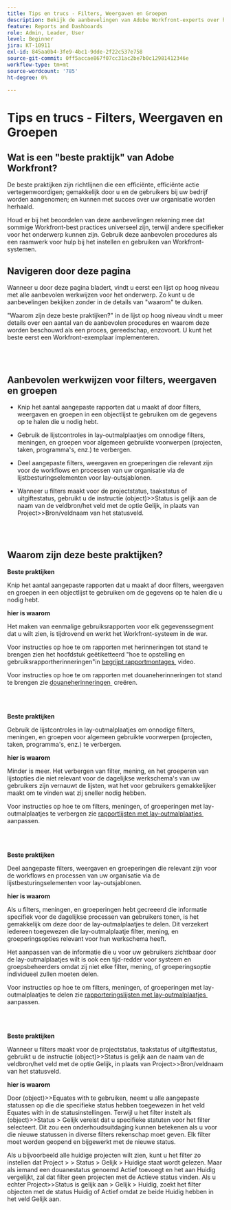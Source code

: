 ```yaml
---
title: Tips en trucs - Filters, Weergaven en Groepen
description: Bekijk de aanbevelingen van Adobe Workfront-experts over het instellen, beheren en gebruiken van Workfront-filters, -weergaven en -groepen.
feature: Reports and Dashboards
role: Admin, Leader, User
level: Beginner
jira: KT-10911
exl-id: 845aa0b4-3fe9-4bc1-9dde-2f22c537e758
source-git-commit: 0ff5accae867f07cc31ac2be7b0c12981412346e
workflow-type: tm+mt
source-wordcount: '785'
ht-degree: 0%

---
```


# Tips en trucs - Filters, Weergaven en Groepen

## Wat is een &quot;beste praktijk&quot; van Adobe Workfront?

De beste praktijken zijn richtlijnen die een efficiënte, efficiënte actie vertegenwoordigen; gemakkelijk door u en de gebruikers bij uw bedrijf worden aangenomen; en kunnen met succes over uw organisatie worden herhaald.

Houd er bij het beoordelen van deze aanbevelingen rekening mee dat sommige Workfront-best practices universeel zijn, terwijl andere specifieker voor het onderwerp kunnen zijn. Gebruik deze aanbevolen procedures als een raamwerk voor hulp bij het instellen en gebruiken van Workfront-systemen.

## Navigeren door deze pagina

Wanneer u door deze pagina bladert, vindt u eerst een lijst op hoog niveau met alle aanbevolen werkwijzen voor het onderwerp. Zo kunt u de aanbevelingen bekijken zonder in de details van &quot;waarom&quot; te duiken.

&quot;Waarom zijn deze beste praktijken?&quot; in de lijst op hoog niveau vindt u meer details over een aantal van de aanbevolen procedures en waarom deze worden beschouwd als een proces, gereedschap, enzovoort. U kunt het beste eerst een Workfront-exemplaar implementeren.

</br>
</br>

## Aanbevolen werkwijzen voor filters, weergaven en groepen

* Knip het aantal aangepaste rapporten dat u maakt af door filters, weergaven en groepen in een objectlijst te gebruiken om de gegevens op te halen die u nodig hebt.

* Gebruik de lijstcontroles in lay-outmalplaatjes om onnodige filters, meningen, en groepen voor algemeen gebruikte voorwerpen (projecten, taken, programma&#39;s, enz.) te verbergen.

* Deel aangepaste filters, weergaven en groeperingen die relevant zijn voor de workflows en processen van uw organisatie via de lijstbesturingselementen voor lay-outsjablonen.

* Wanneer u filters maakt voor de projectstatus, taakstatus of uitgiftestatus, gebruikt u de instructie (object)>>Status is gelijk aan de naam van de veldbron/het veld met de optie Gelijk, in plaats van Project>>Bron/veldnaam van het statusveld.

</br>
</br>

## Waarom zijn deze beste praktijken?

**Beste praktijken**

Knip het aantal aangepaste rapporten dat u maakt af door filters, weergaven en groepen in een objectlijst te gebruiken om de gegevens op te halen die u nodig hebt.

**hier is waarom**

Het maken van eenmalige gebruiksrapporten voor elk gegevenssegment dat u wilt zien, is tijdrovend en werkt het Workfront-systeem in de war.

Voor instructies op hoe te om rapporten met herinneringen tot stand te brengen zien het hoofdstuk geëtiketteerd &quot;hoe te opstelling en gebruiksrapportherinneringen&quot;in [&#x200B; begrijpt rapportmontages &#x200B;](https://experienceleague.adobe.com/docs/workfront-learn/tutorials-workfront/reporting/basic-reporting/report-settings.html?lang=nl-NL) video.

Voor instructies op hoe te om rapporten met douaneherinneringen tot stand te brengen zie [&#x200B; douaneherinneringen &#x200B;](https://experienceleague.adobe.com/docs/workfront-learn/tutorials-workfront/reporting/intermediate-reporting/custom-prompts.html?lang=nl-NL) creëren.

</br>
</br>

**Beste praktijken**

Gebruik de lijstcontroles in lay-outmalplaatjes om onnodige filters, meningen, en groepen voor algemeen gebruikte voorwerpen (projecten, taken, programma&#39;s, enz.) te verbergen.

**hier is waarom**

Minder is meer. Het verbergen van filter, mening, en het groeperen van lijstopties die niet relevant voor de dagelijkse werkschema&#39;s van uw gebruikers zijn vernauwt de lijsten, wat het voor gebruikers gemakkelijker maakt om te vinden wat zij sneller nodig hebben.

Voor instructies op hoe te om filters, meningen, of groeperingen met lay-outmalplaatjes te verbergen zie [&#x200B; rapportlijsten met lay-outmalplaatjes &#x200B;](https://experienceleague.adobe.com/docs/workfront-learn/tutorials-workfront/administration-and-setup/layout-templates/customize-reporting-lists-with-layout-templates.html?lang=nl-NL) aanpassen.

</br>
</br>

**Beste praktijken**

Deel aangepaste filters, weergaven en groeperingen die relevant zijn voor de workflows en processen van uw organisatie via de lijstbesturingselementen voor lay-outsjablonen.

**hier is waarom**

Als u filters, meningen, en groeperingen hebt gecreeerd die informatie specifiek voor de dagelijkse processen van gebruikers tonen, is het gemakkelijk om deze door de lay-outmalplaatjes te delen. Dit verzekert iedereen toegewezen die lay-outmalplaatje filter, mening, en groeperingsopties relevant voor hun werkschema heeft.

Het aanpassen van de informatie die u voor uw gebruikers zichtbaar door de lay-outmalplaatjes wilt is ook een tijd-redder voor systeem en groepsbeheerders omdat zij niet elke filter, mening, of groeperingsoptie individueel zullen moeten delen.

Voor instructies op hoe te om filters, meningen, of groeperingen met lay-outmalplaatjes te delen zie [&#x200B; rapporteringslijsten met lay-outmalplaatjes &#x200B;](https://experienceleague.adobe.com/docs/workfront-learn/tutorials-workfront/administration-and-setup/layout-templates/customize-reporting-lists-with-layout-templates.html?lang=nl-NL) aanpassen.

</br>
</br>

**Beste praktijken**

Wanneer u filters maakt voor de projectstatus, taakstatus of uitgiftestatus, gebruikt u de instructie (object)>>Status is gelijk aan de naam van de veldbron/het veld met de optie Gelijk, in plaats van Project>>Bron/veldnaam van het statusveld.

**hier is waarom**

Door (object)>>Equates with te gebruiken, neemt u alle aangepaste statussen op die die specifieke status hebben toegewezen in het veld Equates with in de statusinstellingen. Terwijl u het filter instelt als (object)>>Status > Gelijk vereist dat u specifieke statuten voor het filter selecteert. Dit zou een onderhoudsuitdaging kunnen betekenen als u voor die nieuwe statussen in diverse filters rekenschap moet geven. Elk filter moet worden geopend en bijgewerkt met de nieuwe status.

Als u bijvoorbeeld alle huidige projecten wilt zien, kunt u het filter zo instellen dat Project > > Status > Gelijk > Huidige staat wordt gelezen. Maar als iemand een douanestatus genoemd Actief toevoegt en het aan Huidig vergelijkt, zal dat filter geen projecten met de Actieve status vinden. Als u echter Project>>Status is gelijk aan > Gelijk > Huidig, zoekt het filter objecten met de status Huidig of Actief omdat ze beide Huidig hebben in het veld Gelijk aan.
